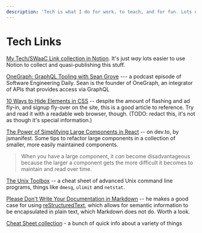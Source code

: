 ```yaml
---
description: 'Tech is what I do for work, to teach, and for fun. Lots of stuff likely here.'
---
```


# Tech Links

[My Tech/SWaaC Link collection in Notion](https://www.notion.so/tamouse/d670739bc9034ef8bdd7e3c17a35b8fd?v=d041c1e1f1a74bec922fe8e0f270559c). It's just _way_ lots easier to use Notion to collect and quasi-publishing this stuff.

[OneGraph: GraphQL Tooling with Sean Grove](https://softwareengineeringdaily.com/2020/03/10/onegraph-graphql-tooling-with-sean-grove/) --- a podcast episode of Software Engineering Daily. Sean is the founder of OneGraph, an integrator of APIs that provides access via GraphQL

[10 Ways to Hide Elements in CSS](https://www.sitepoint.com/hide-elements-in-css/) -- despite the amount of flashing and ad fly-in, and signup fly-over on the site, this is a good article to reference. Try and read it with a readable web browser, though. \(TODO: redact this, it's not as though it's special information.\)

[The Power of Simplifying Large Components in React](https://dev.to/jsmanifest/the-power-of-simplifying-large-components-in-react-583k) -- on dev.to, by jsmanifest. Some tips to refactor large components in a collection of smaller, more easily maintained components.

> When you have a large component, it _can_ become disadvantageous because the larger a component gets the more difficult it becomes to maintain and read over time.

[The Unix Toolbox](http://cb.vu/unixtoolbox.xhtml) -- a cheat sheet of advanced Unix command line programs, things like `dmesg`, `ulimit` and `netstat`. 

[Please Don't Write Your Documentation in Markdown](https://weekly.statuscode.com/link/85842/2608ed1e2f) -- he makes a good case for using [reStructuredText](https://docutils.sourceforge.io/docs/user/rst/quickstart.html), which allows for semantic information to be encapsulated in plain text, which Markdown does not do. Worth a look.

[Cheat Sheet collection](https://github.com/tamouse/cheat-sheet-collection) - a bunch of quick info about a variety of things

